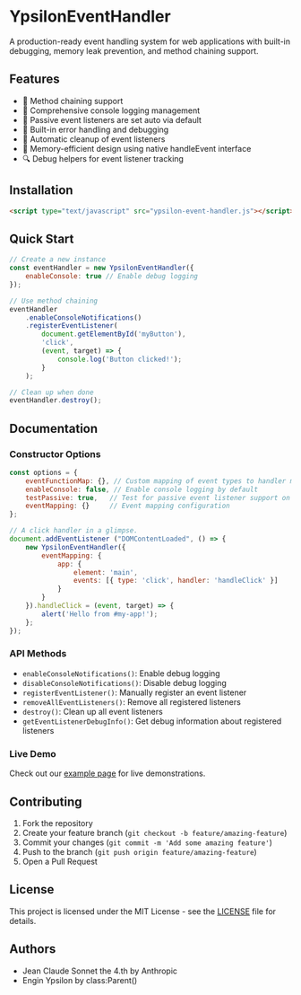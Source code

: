 # YpsilonEventHandler

A production-ready event handling system for web applications with built-in debugging, memory leak prevention, and method chaining support.

## Features

- 🔗 Method chaining support
- 📝 Comprehensive console logging management
- 🎯 Passive event listeners are set auto via default
- 🐛 Built-in error handling and debugging
- 🧹 Automatic cleanup of event listeners
- 🧠 Memory-efficient design using native handleEvent interface
- 🔍 Debug helpers for event listener tracking

## Installation

```html
<script type="text/javascript" src="ypsilon-event-handler.js"></script>
```

## Quick Start

```js
// Create a new instance
const eventHandler = new YpsilonEventHandler({
    enableConsole: true // Enable debug logging
});

// Use method chaining
eventHandler
    .enableConsoleNotifications()
    .registerEventListener(
        document.getElementById('myButton'),
        'click',
        (event, target) => {
            console.log('Button clicked!');
        }
    );

// Clean up when done
eventHandler.destroy();
```

## Documentation

### Constructor Options

```js
const options = {
    eventFunctionMap: {}, // Custom mapping of event types to handler methods
    enableConsole: false, // Enable console logging by default
    testPassive: true,   // Test for passive event listener support on init
    eventMapping: {}     // Event mapping configuration
};
```

```js
// A click handler in a glimpse.
document.addEventListener ("DOMContentLoaded", () => {
    new YpsilonEventHandler({
        eventMapping: {
            app: {
                element: 'main',
                events: [{ type: 'click', handler: 'handleClick' }]
            }
        }
    }).handleClick = (event, target) => {
        alert('Hello from #my-app!');
    };
});
```

### API Methods

- `enableConsoleNotifications()`: Enable debug logging
- `disableConsoleNotifications()`: Disable debug logging
- `registerEventListener()`: Manually register an event listener
- `removeAllEventListeners()`: Remove all registered listeners
- `destroy()`: Clean up all event listeners
- `getEventListenerDebugInfo()`: Get debug information about registered listeners

### Live Demo

Check out our [example page](example/public/index.html) for live demonstrations.

## Contributing

1. Fork the repository
2. Create your feature branch (`git checkout -b feature/amazing-feature`)
3. Commit your changes (`git commit -m 'Add some amazing feature'`)
4. Push to the branch (`git push origin feature/amazing-feature`)
5. Open a Pull Request

## License

This project is licensed under the MIT License - see the [LICENSE](LICENSE) file for details.

## Authors

- Jean Claude Sonnet the 4.th by Anthropic
- Engin Ypsilon by class:Parent()
